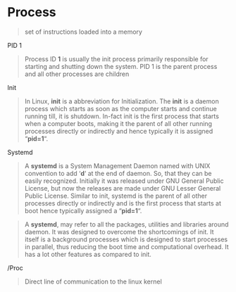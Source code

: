 # Process

> set of instructions loaded into a memory

PID 1 
> Process ID **1** is usually the init process primarily responsible for starting and shutting down the system.
> PID 1 is the parent process and all other processes are children

Init 
> In Linux, **init** is a abbreviation for Initialization. The **init** is a daemon process which starts as soon as the computer starts and continue running till, it is shutdown. In-fact init is the first process that starts when a computer boots, making it the parent of all other running processes directly or indirectly and hence typically it is assigned “**pid=1**“.

Systemd
> A  **systemd**  is a System Management Daemon named with UNIX convention to add ‘**d**‘ at the end of daemon. So, that they can be easily recognized. Initially it was released under GNU General Public License, but now the releases are made under GNU Lesser General Public License. Similar to init, systemd is the parent of all other processes directly or indirectly and is the first process that starts at boot hence typically assigned a “**pid=1**“.

> A  **systemd**, may refer to all the packages, utilities and libraries around daemon. It was designed to overcome the shortcomings of init. It itself is a background processes which is designed to start processes in parallel, thus reducing the boot time and computational overhead. It has a lot other features as compared to init.

/Proc
> Direct line of communication to the linux kernel
